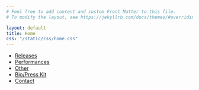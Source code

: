 ```yaml
---
# Feel free to add content and custom Front Matter to this file.
# To modify the layout, see https://jekyllrb.com/docs/themes/#overriding-theme-defaults

layout: default
title: Home
css: "/static/css/home.css"
---
```


 <canvas id="pastelCanvas"></canvas>
<script>
    const canvas = document.getElementById('pastelCanvas');
    const ctx = canvas.getContext('2d');
    canvas.width = window.innerWidth;
    canvas.height = window.innerHeight;
    // More vibrant, design-forward color palette
    const colors = [
        'rgba(255, 60, 172, 0.15)',  // Hot pink
        'rgba(64, 223, 255, 0.15)',  // Cyan
        'rgba(255, 220, 0, 0.15)',   // Yellow
        'rgba(141, 0, 255, 0.15)',   // Electric purple
        'rgba(0, 255, 149, 0.15)'    // Mint
    ];
    // Performance optimization settings
    const MAX_DROPS = 300;  // Limit total particles
    const SPAWN_RATE = 3;   // Drops per frame
    const CLEANUP_THRESHOLD = 250; // When to start removing old particles
    let lastX = window.innerWidth / 2;
    let lastY = window.innerHeight / 2;
    const drops = [];
    window.addEventListener('mousemove', (e) => {
        handlePointerMovement(e.clientX, e.clientY);
    });
    // Add touch support for mobile devices
    window.addEventListener('touchstart', (e) => {
        e.preventDefault(); // Prevent scrolling when touching the canvas
        if (e.touches.length > 0) {
            const touch = e.touches[0];
            lastX = touch.clientX;
            lastY = touch.clientY;
            lastMoveTime = Date.now();
        }
    });
    window.addEventListener('touchmove', (e) => {
        e.preventDefault(); // Prevent scrolling when touching the canvas
        if (e.touches.length > 0) {
            const touch = e.touches[0];
            handlePointerMovement(touch.clientX, touch.clientY);
        }
    });
    window.addEventListener('touchend', (e) => {
        // Create a small burst of particles when touch ends
        if (drops.length < MAX_DROPS) {
            for (let i = 0; i < 8; i++) {
                const angle = Math.random() * Math.PI * 2;
                const speed = 2 + Math.random() * 3;
                const vx = Math.cos(angle) * speed;
                const vy = Math.sin(angle) * speed;
                drops.push(new VectorDrop(lastX, lastY, vx, vy));
            }
        }
    });
    // Unified function to handle both mouse and touch movement
    function handlePointerMovement(x, y) {
        const dx = x - lastX;
        const dy = y - lastY;
        const distance = Math.sqrt(dx * dx + dy * dy);
        const angle = Math.atan2(dy, dx);
        // Create drops along the pointer movement
        const spacing = 5;
        const steps = Math.min(SPAWN_RATE, Math.floor(distance / spacing));
        for (let i = 0; i < steps; i++) {
            const t = i / steps;
            const posX = lastX + dx * t;
            const posY = lastY + dy * t;
            // Base velocity on pointer movement
            const speed = Math.min(15, distance) * 0.2;
            const spreadAngle = angle + (Math.random() - 0.5) * Math.PI * 0.5;
            const vx = Math.cos(spreadAngle) * speed;
            const vy = Math.sin(spreadAngle) * speed;
            // Only add new drops if under the limit
            if (drops.length < MAX_DROPS) {
                drops.push(new VectorDrop(posX, posY, vx, vy));
            }
        }
        lastX = x;
        lastY = y;
        lastMoveTime = Date.now();
    }
    // Add gentle autonomous movement when mouse isn't moving
    let lastMoveTime = Date.now();
    let autoX = window.innerWidth / 2;
    let autoY = window.innerHeight / 2;
    function updateAutonomousPosition() {
        const now = Date.now();
        const timeSinceMove = now - lastMoveTime;
        if (timeSinceMove > 100) { // Start autonomous movement after 100ms of no mouse movement
            const time = now * 0.001;
            autoX = window.innerWidth * (0.3 + 0.4 * Math.sin(time * 0.3));
            autoY = window.innerHeight * (0.3 + 0.4 * Math.cos(time * 0.4));
            const dx = autoX - lastX;
            const dy = autoY - lastY;
            const distance = Math.sqrt(dx * dx + dy * dy);
            const angle = Math.atan2(dy, dx);
            // Create drops along the autonomous movement
            if (drops.length < MAX_DROPS) {
                const speed = Math.min(5, distance) * 0.1;
                const spreadAngle = angle + (Math.random() - 0.5) * Math.PI * 0.5;
                const vx = Math.cos(spreadAngle) * speed;
                const vy = Math.sin(spreadAngle) * speed;                
                drops.push(new VectorDrop(lastX, lastY, vx, vy));
            }
            lastX += dx * 0.05;
            lastY += dy * 0.05;
        }
    }
    function animate() {
        ctx.fillStyle = 'rgba(242,246,245, 0.03)';
        ctx.fillRect(0, 0, canvas.width, canvas.height);
        // Update autonomous movement
        updateAutonomousPosition();
        // Performance optimization: Remove oldest drops when over threshold
        if (drops.length > CLEANUP_THRESHOLD) {
            drops.splice(0, drops.length - CLEANUP_THRESHOLD);
        }
        // Update and draw drops
        for (let i = drops.length - 1; i >= 0; i--) {
            const drop = drops[i];
            if (!drop.update()) {
                drops.splice(i, 1);
                continue;
            }
            drop.draw();
        }
        requestAnimationFrame(animate);
    }
    // Update last move time on mouse movement
    canvas.addEventListener('mousemove', () => {
        lastMoveTime = Date.now();
    });
    // Make sure canvas resizes properly on window resize
    window.addEventListener('resize', () => {
        canvas.width = window.innerWidth;
        canvas.height = window.innerHeight;
    });
    animate();
    class VectorDrop {
        constructor(x, y, vx, vy) {
            this.x = x;
            this.y = y;
            this.vx = vx;
            this.vy = vy;
            this.color = colors[Math.floor(Math.random() * colors.length)];
            this.baseSize = 15 + Math.random() * 25;
            this.age = 0;
            this.maxAge = 300 + Math.random() * 200;
            this.rotation = Math.random() * Math.PI * 2;
            this.rotationSpeed = (Math.random() - 0.5) * 0.02;
            this.shapeType = Math.random(); // Determines shape variation
            this.friction = 0.985;
        }
        draw() {
            ctx.save();
            ctx.translate(this.x, this.y);
            ctx.rotate(this.rotation);
            const size = this.baseSize * (1 - Math.pow(this.age / this.maxAge, 2));
            const alpha = Math.max(0, 1 - (this.age / this.maxAge));
            const color = this.color.replace(/[\d.]+\)$/, `${alpha * 0.15})`);
            // Create multiple layers for depth
            for (let i = 0; i < 3; i++) {
                const layerSize = size * (1 - i * 0.2);
                ctx.beginPath();
                if (this.shapeType < 0.33) {
                    // Geometric circle with slight distortion
                    const segments = 12;
                    for (let j = 0; j <= segments; j++) {
                        const angle = (j / segments) * Math.PI * 2;
                        const radius = layerSize * (1 + Math.sin(angle * 3 + this.age * 0.02) * 0.1);
                        const x = Math.cos(angle) * radius;
                        const y = Math.sin(angle) * radius;
                        j === 0 ? ctx.moveTo(x, y) : ctx.lineTo(x, y);
                    }
                } else if (this.shapeType < 0.66) {
                    // Sharp diamond shape
                    ctx.moveTo(0, -layerSize);
                    ctx.lineTo(layerSize * 0.7, 0);
                    ctx.lineTo(0, layerSize);
                    ctx.lineTo(-layerSize * 0.7, 0);
                } else {
                    // Rounded square
                    const cornerRadius = layerSize * 0.2;
                    this.roundedRect(ctx, -layerSize/2, -layerSize/2, layerSize, layerSize, cornerRadius);
                }
                ctx.closePath();
                // Create gradient with sharp edges
                const gradient = ctx.createRadialGradient(0, 0, 0, 0, 0, layerSize);
                gradient.addColorStop(0, color);
                gradient.addColorStop(0.7, color);
                gradient.addColorStop(1, 'rgba(255, 255, 255, 0)');
                ctx.fillStyle = gradient;
                ctx.fill();
            }
            ctx.restore();
        }
        roundedRect(ctx, x, y, width, height, radius) {
            ctx.moveTo(x + radius, y);
            ctx.lineTo(x + width - radius, y);
            ctx.quadraticCurveTo(x + width, y, x + width, y + radius);
            ctx.lineTo(x + width, y + height - radius);
            ctx.quadraticCurveTo(x + width, y + height, x + width - radius, y + height);
            ctx.lineTo(x + radius, y + height);
            ctx.quadraticCurveTo(x, y + height, x, y + height - radius);
            ctx.lineTo(x, y + radius);
            ctx.quadraticCurveTo(x, y, x + radius, y);
        }
        update() {
            this.age++;
            this.x += this.vx;
            this.y += this.vy;
            this.vx *= this.friction;
            this.vy *= this.friction;
            this.rotation += this.rotationSpeed;
            return this.age < this.maxAge;
        }
    }
</script>
<nav>
    <ul>
        <li class="collection-item-3 w-dyn-item">
            <a href="/releases" class="tag-link w-inline-block">
                <div class="tag-big">
                    <div style="background-color: #7168d5" class="tag-color-big"></div>
                    <div class="button-text">Releases</div>
                </div>
            </a>
        </li>
        <li class="collection-item-3 w-dyn-item">
            <a href="/performances" class="tag-link w-inline-block">
                <div class="tag-big">
                    <div style="background-color: #ffa9e2" class="tag-color-big"></div>
                    <div class="button-text">Performances</div>
                </div>
            </a>
        </li>
                <li class="collection-item-3 w-dyn-item">
            <a href="/works" class="tag-link w-inline-block">
                <div class="tag-big">
                    <div style="background-color: #f9f66b" class="tag-color-big"></div>
                    <div class="button-text">Other</div>
                </div>
            </a>
        </li>
        <li class="collection-item-3 w-dyn-item">
            <a href="/about" class="tag-link w-inline-block">
                <div class="tag-big">
                    <div style="background-color: #009f82" class="tag-color-big"></div>
                    <div class="button-text">Bio/Press Kit</div>
                </div>
            </a>
        </li>
        <li class="collection-item-3 w-dyn-item">
            <a href="/inquiry" class="tag-link w-inline-block">
                <div class="tag-big">
                    <div style="background-color: #e8963f" class="tag-color-big"></div>
                    <div class="button-text">Contact</div>
                </div>
            </a>
        </li>
    </ul>
</nav>